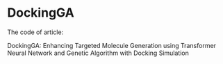 # DockingGA
The code of article: 

DockingGA: Enhancing Targeted Molecule Generation using Transformer Neural Network and Genetic Algorithm with Docking Simulation
